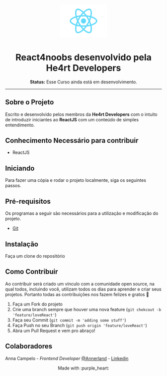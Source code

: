 <h1 align="center">
  <img src="/assets/logo.png" alt="" width="30%">
</h1>
<h1 align="center">
  React4noobs desenvolvido pela He4rt Developers
</h1>

<p align="center">
<strong>Status:</strong> Esse Curso ainda está em desenvolvimento.</p>

---

## Sobre o Projeto

Escrito e desenvolvido pelos membros da **He4rt Developers** com o intuito de introduzir iniciantes ao **ReactJS** com um conteúdo de simples entendimento.


## Conhecimento Necessário para contribuir

- ReactJS

## Iniciando

Para fazer uma cópia e rodar o projeto localmente, siga os seguintes passos.

## Pré-requisitos

Os programas a seguir são necessários para a utilização e modificação do projeto.

- [Git](https://git-scm.com/)

## Instalação

Faça um clone do repositório


## Como Contribuir

Ao contribuir será criado um vínculo com a comunidade open source, na qual todos, incluindo você, utilizam todos os dias para aprender e criar seus projetos. Portanto todas as contribuições nos fazem felizes e gratos :purple_heart:

1. Faça um Fork do projeto
2. Crie uma branch sempre que houver uma nova feature (```git chekcout -b 'feature/loveReact'```)
3. Faça seu Commit (```git commit -m 'adding some stuff'```)
4. Faça Push no seu Branch (```git push origin 'feature/loveReact'```)
5. Abra um Pull Request e vem pro abraço!


## Colaboradores

Anna Campelo - *Frontend Developer* [@Annerland](https://twitter.com/Annerland) - [Linkedin](https://www.linkedin.com/in/anna-campelo-559606152/)


<p align="center">Made with :purple_heart:</p>